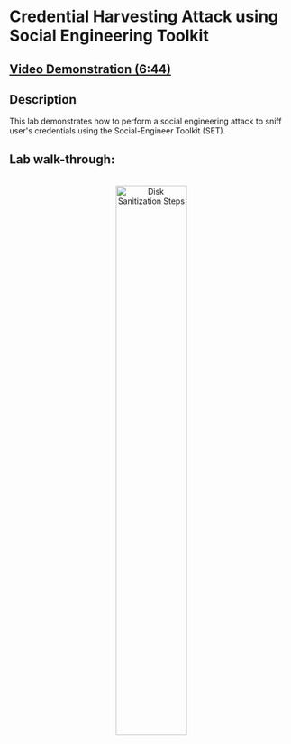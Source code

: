 <h1>Credential Harvesting Attack using Social Engineering Toolkit</h1>

 ## [Video Demonstration (6:44)](https://drive.google.com/file/d/1ZJCIsOS1hU62NY_hVw_QIiRUx6AN4ET5/view?usp=drive_link)

<h2>Description</h2>
This lab demonstrates how to perform a social engineering attack to sniff user's credentials using the Social-Engineer Toolkit (SET).
<br />

<h2>Lab walk-through:</h2>

<p align="center">
<br/>
<img src="https://i.imgur.com/hhuqIjF.png" height="50%" width="50%" alt="Disk Sanitization Steps"/>
<br />
<br />
